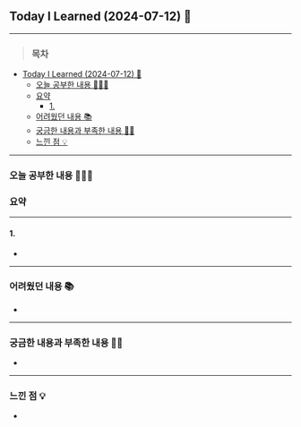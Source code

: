 ## Today I Learned (2024-07-12) 🤔
---
> ### 목차
- [Today I Learned (2024-07-12) 🤔](#today-i-learned-2024-07-12-)
  - [오늘 공부한 내용 🧑🏻‍💻](#오늘-공부한-내용-)
  - [요약](#요약)
    - [1.](#1)
  - [어려웠던 내용 📚](#어려웠던-내용-)
  - [궁금한 내용과 부족한 내용 🙋🏻](#궁금한-내용과-부족한-내용-)
  - [느낀 점 💡](#느낀-점-)
---

### 오늘 공부한 내용 🧑🏻‍💻

### 요약
---
#### 1. 
- 
---
### 어려웠던 내용 📚
- 
---
### 궁금한 내용과 부족한 내용 🙋🏻
- 
---
### 느낀 점 💡
- 



